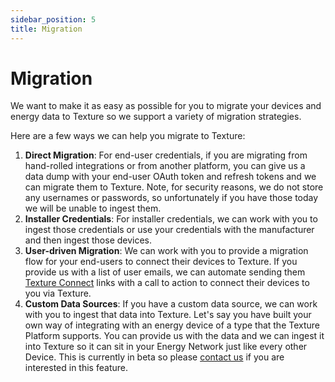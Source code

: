 ```yaml
---
sidebar_position: 5
title: Migration
---
```


# Migration

We want to make it as easy as possible for you to migrate your devices and energy data to Texture so we support a variety of migration strategies. 

Here are a few ways we can help you migrate to Texture:

1. **Direct Migration**: For end-user credentials, if you are migrating from hand-rolled integrations or from another platform, you can give us a data dump with your end-user OAuth token and refresh tokens and we can migrate them to Texture. Note, for security reasons, we do not store any usernames or passwords, so unfortunately if you have those today we will be unable to ingest them.
2. **Installer Credentials**: For installer credentials, we can work with you to ingest those credentials or use your credentials with the manufacturer and then ingest those devices.
3. **User-driven Migration**: We can work with you to provide a migration flow for your end-users to connect their devices to Texture. If you provide us with a list of user emails, we can automate sending them [Texture Connect](/integrations/texture-connect) links with a call to action to connect their devices to you via Texture.
4. **Custom Data Sources**: If you have a custom data source, we can work with you to ingest that data into Texture. Let's say you have built your own way of integrating with an energy device of a type that the Texture Platform supports. You can provide us with the data and we can ingest it into Texture so it can sit in your Energy Network just like every other Device. This is currently in beta so please [contact us](https://www.texturehq.com/contact-us) if you are interested in this feature.
